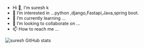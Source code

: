 - Hi 👋, I'm suresh k
- 👀 I’m interested in ...python ,django,Fastapi,Java,spring boot.
- 🌱 I’m currently learning ...
- 💞️ I’m looking to collaborate on ...
- 📫 How to reach me ...


![suresh GitHub stats](https://github-readme-stats.vercel.app/api?username=suresh2k02&theme=prussian&show_icons=true)



<!---
suresh2k02/suresh2k02 is a ✨ special ✨ repository because its `README.md` (this file) appears on your GitHub profile.
You can click the Preview link to take a look at your changes.
--->

